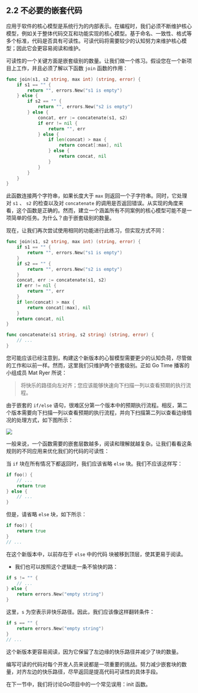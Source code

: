 ## 2.2 不必要的嵌套代码

应用于软件的核心模型是系统行为的内部表示。在编程时，我们必须不断维护核心模型，例如关于整体代码交互和功能实现的核心模型。基于命名、一致性、格式等多个标准，代码是否具有可读性。可读代码将需要较少的认知努力来维护核心模型；因此它会更容易阅读和维护。

可读性的一个关键方面是嵌套级别的数量。让我们做一个练习。假设您在一个新项目上工作，并且必须了解以下函数 `join` 函数的作用：

```go
func join(s1, s2 string, max int) (string, error) {
    if s1 == "" {
        return "", errors.New("s1 is empty")
    } else {
        if s2 == "" {
            return "", errors.New("s2 is empty")
        } else {
            concat, err := concatenate(s1, s2)
            if err != nil {
                return "", err
            } else {
                if len(concat) > max {
                    return concat[:max], nil
                } else {
                    return concat, nil
                }
            }
        }
    }
}
```

此函数连接两个字符串，如果长度大于 `max` 则返回一个子字符串。同时，它处理对 `s1` 、 `s2` 的检查以及对 `concatenate` 的调用是否返回错误。从实现的角度来看，这个函数是正确的。然而，建立一个涵盖所有不同案例的核心模型可能不是一项简单的任务。为什么？由于嵌套级别的数量。

现在，让我们再次尝试使用相同的功能进行此练习，但实现方式不同：

```go
func join(s1, s2 string, max int) (string, error) {
    if s1 == "" {
        return "", errors.New("s1 is empty")
    }
    if s2 == "" {
        return "", errors.New("s2 is empty")
    }
    concat, err := concatenate(s1, s2)
    if err != nil {
        return "", err
    }
    if len(concat) > max {
        return concat[:max], nil
    }
    return concat, nil
}

func concatenate(s1 string, s2 string) (string, error) {
    // ...
}
```

您可能应该已经注意到，构建这个新版本的心智模型需要更少的认知负荷，尽管做的工作和以前一样。然而，这里我们只维护两个嵌套级别。正如 Go Time 播客的小组成员 Mat Ryer 所说：

> 将快乐的路径向左对齐；您应该能够快速向下扫描一列以查看预期的执行流程。

由于嵌套的 `if/else` 语句，很难区分第一个版本中的预期执行流程。相反，第二个版本需要向下扫描一列以查看预期的执行流程，并向下扫描第二列以查看边缘情况的处理方式，如下图所示：

![](https://img.exciting.net.cn/24.png)

一般来说，一个函数需要的嵌套层数越多，阅读和理解就越复杂。让我们看看这条规则的不同应用来优化我们的代码的可读性：

当 `if` 块在所有情况下都返回时，我们应该省略 `else` 块。我们不应该这样写：

```go
if foo() {
    // ...
    return true
} else {
    // ...
}
```

但是，请省略 `else` 块，如下所示：

```go
if foo() {
    return true
}
// ...
```

在这个新版本中，以前存在于 `else` 中的代码 块被移到顶层，使其更易于阅读。

* 我们也可以按照这个逻辑走一条不愉快的路：

```go
if s != "" {
    // ...
} else {
    return errors.New("empty string")
}
```

这里，`s` 为空表示非快乐路径。因此，我们应该像这样翻转条件：

```go
if s == "" {
    return errors.New("empty string")
}
// ...
```

这个新版本更容易阅读，因为它保留了左边缘的快乐路径并减少了块的数量。

编写可读的代码对每个开发人员来说都是一项重要的挑战。努力减少嵌套块的数量，对齐左边的快乐路径，尽早返回是提高代码可读性的具体手段。

在下一节中，我们将讨论Go项目中的一个常见误用：init 函数。

